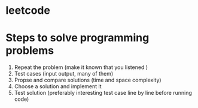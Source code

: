 # leetcode

# Steps to solve programming problems
1. Repeat the problem (make it known that you listened  )
2. Test cases (input output, many of them)
3. Propse and compare solutions (time and space complexity)
4. Choose a solution and implement it
5. Test solution (preferably interesting test case line by line before running code)